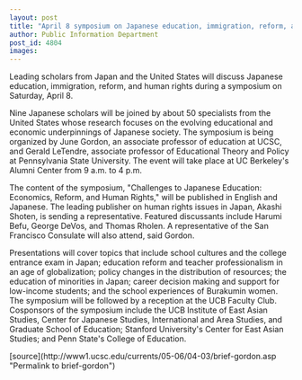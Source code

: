 ```yaml
---
layout: post
title: "April 8 symposium on Japanese education, immigration, reform, and human rights"
author: Public Information Department
post_id: 4804
images:
---
```


<a name="content" id="content"></a>
<p>
  Leading scholars from Japan and the United States will discuss Japanese education, immigration, reform, and human rights during a symposium on Saturday, April 8.
</p>
<p>
  Nine Japanese scholars will be joined by about 50 specialists from the United States whose research focuses on the evolving educational and economic underpinnings of Japanese society. The symposium is being organized by June Gordon, an associate professor of education at UCSC, and Gerald LeTendre, associate professor of Educational Theory and Policy at Pennsylvania State University. The event will take place at UC Berkeley's Alumni Center from 9 a.m. to 4 p.m.
</p>
<p>
  The content of the symposium, "Challenges to Japanese Education: Economics, Reform, and Human Rights," will be published in English and Japanese. The leading publisher on human rights issues in Japan, Akashi Shoten, is sending a representative. Featured discussants include Harumi Befu, George DeVos, and Thomas Rholen. A representative of the San Francisco Consulate will also attend, said Gordon.
</p>
<p>
  Presentations will cover topics that include school cultures and the college entrance exam in Japan; education reform and teacher professionalism in an age of globalization; policy changes in the distribution of resources; the education of minorities in Japan; career decision making and support for low-income students; and the school experiences of Burakumin women.<br>
  The symposium will be followed by a reception at the UCB Faculty Club. Cosponsors of the symposium include the UCB Institute of East Asian Studies, Center for Japanese Studies, International and Area Studies, and Graduate School of Education; Stanford University's Center for East Asian Studies; and Penn State's College of Education.
</p>
[source](http://www1.ucsc.edu/currents/05-06/04-03/brief-gordon.asp "Permalink to brief-gordon")
